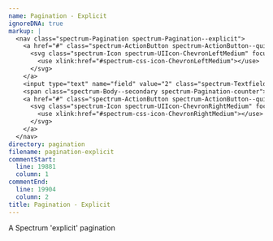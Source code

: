 ```yaml
---
name: Pagination - Explicit
ignoreDNA: true
markup: |
  <nav class="spectrum-Pagination spectrum-Pagination--explicit">
    <a href="#" class="spectrum-ActionButton spectrum-ActionButton--quiet spectrum-Pagination-prevButton">
      <svg class="spectrum-Icon spectrum-UIIcon-ChevronLeftMedium" focusable="false" aria-hidden="true" aria-label="ChevronLeft">
        <use xlink:href="#spectrum-css-icon-ChevronLeftMedium"></use>
      </svg>
    </a>
    <input type="text" name="field" value="2" class="spectrum-Textfield spectrum-Pagination-input">
    <span class="spectrum-Body--secondary spectrum-Pagination-counter">of 89 pages</span>
    <a href="#" class="spectrum-ActionButton spectrum-ActionButton--quiet spectrum-Pagination-nextButton">
      <svg class="spectrum-Icon spectrum-UIIcon-ChevronRightMedium" focusable="false" aria-hidden="true" aria-label="ChevronLeft">
        <use xlink:href="#spectrum-css-icon-ChevronRightMedium"></use>
      </svg>
    </a>
  </nav>
directory: pagination
filename: pagination-explicit
commentStart:
  line: 19881
  column: 1
commentEnd:
  line: 19904
  column: 2
title: Pagination - Explicit
---
```

A Spectrum 'explicit' pagination